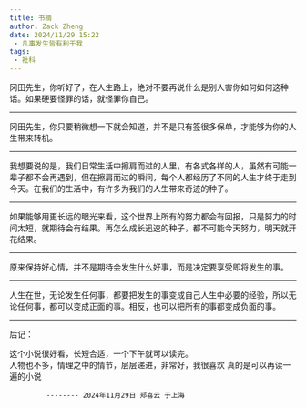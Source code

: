 ```yaml
---
title: 书摘
author: Zack Zheng
date: 2024/11/29 15:22
 - 凡事发生皆有利于我
tags:
 - 社科
---
```



冈田先生，你听好了，在人生路上，绝对不要再说什么是别人害你如何如何这种话。如果硬要怪罪的话，就怪罪你自己。      


-----------------------------


冈田先生，你只要稍微想一下就会知道，并不是只有签很多保单，才能够为你的人生带来转机。     


-----------------------------

我想要说的是，我们日常生活中擦肩而过的人里，有各式各样的人，虽然有可能一辈子都不会再遇到，但在擦肩而过的瞬间，每个人都经历了不同的人生才终于走到今天。在我们的生活中，有许多为我们的人生带来奇迹的种子。    


----------------------------

如果能够用更长远的眼光来看，这个世界上所有的努力都会有回报，只是努力的时间太短，就期待会有结果。再怎么成长迅速的种子，都不可能今天努力，明天就开花结果。    


-----------------------------

原来保持好心情，并不是期待会发生什么好事，而是决定要享受即将发生的事。     


----------------------------- 

人生在世，无论发生任何事，都要把发生的事变成自己人生中必要的经验，所以无论任何事，都可以变成正面的事。相反，也可以把所有的事都变成负面的事。     


-----------------------------

后记：

这个小说很好看，长短合适，一个下午就可以读完。  
人物也不多，情理之中的情节，层层递进，非常好，我很喜欢
真的是可以再读一遍的小说


             -------- 2024年11月29日 郑喜云 于上海
